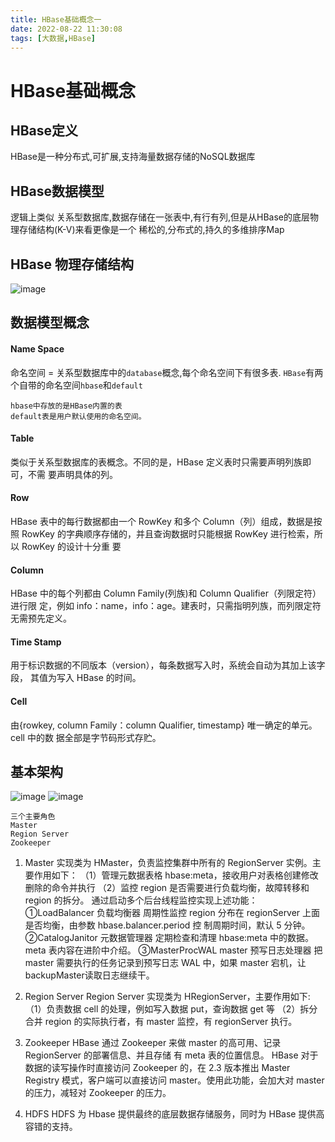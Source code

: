 ```yaml
---
title: HBase基础概念一
date: 2022-08-22 11:30:08
tags: [大数据,HBase]
---
```

# HBase基础概念

## HBase定义
HBase是一种分布式,可扩展,支持海量数据存储的NoSQL数据库
 <!--more-->
## HBase数据模型
逻辑上类似 关系型数据库,数据存储在一张表中,有行有列,但是从HBase的底层物理存储结构(K-V)来看更像是一个 稀松的,分布式的,持久的多维排序Map

##  HBase 物理存储结构
![image](/img/2022-08-18/1.png)
## 数据模型概念

#### Name Space
命名空间 = 关系型数据库中的`database`概念,每个命名空间下有很多表.
`HBase`有两个自带的命名空间`hbase`和`default`
```
hbase中存放的是HBase内置的表
default表是用户默认使用的命名空间。
```
#### Table
类似于关系型数据库的表概念。不同的是，HBase 定义表时只需要声明列族即可，不需
要声明具体的列。

#### Row
HBase 表中的每行数据都由一个 RowKey 和多个 Column（列）组成，数据是按照 RowKey
的字典顺序存储的，并且查询数据时只能根据 RowKey 进行检索，所以 RowKey 的设计十分重
要

#### Column
HBase 中的每个列都由 Column Family(列族)和 Column Qualifier（列限定符）进行限
定，例如 info：name，info：age。建表时，只需指明列族，而列限定符无需预先定义。

#### Time Stamp
用于标识数据的不同版本（version），每条数据写入时，系统会自动为其加上该字段，
其值为写入 HBase 的时间。

#### Cell
由{rowkey, column Family：column Qualifier, timestamp} 唯一确定的单元。cell 中的数
据全部是字节码形式存贮。


## 基本架构
![image](/img/2022-08-18/2.png)
![image](/img/2022-08-18/3.png)
```
三个主要角色
Master
Region Server 
Zookeeper

```
1) Master
   实现类为 HMaster，负责监控集群中所有的 RegionServer 实例。主要作用如下：
   （1）管理元数据表格 hbase:meta，接收用户对表格创建修改删除的命令并执行
   （2）监控 region 是否需要进行负载均衡，故障转移和 region 的拆分。
   通过启动多个后台线程监控实现上述功能：
   ①LoadBalancer 负载均衡器
   周期性监控 region 分布在 regionServer 上面是否均衡，由参数 hbase.balancer.period 控
   制周期时间，默认 5 分钟。
   ②CatalogJanitor 元数据管理器
   定期检查和清理 hbase:meta 中的数据。meta 表内容在进阶中介绍。
   ③MasterProcWAL master 预写日志处理器
   把 master 需要执行的任务记录到预写日志 WAL 中，如果 master 宕机，让 backupMaster读取日志继续干。
2) Region Server
   Region Server 实现类为 HRegionServer，主要作用如下: （1）负责数据 cell 的处理，例如写入数据 put，查询数据 get 等 （2）拆分合并 region 的实际执行者，有 master 监控，有 regionServer 执行。

3) Zookeeper HBase 通过 Zookeeper 来做 master 的高可用、记录 RegionServer 的部署信息、并且存储
   有 meta 表的位置信息。 HBase 对于数据的读写操作时直接访问 Zookeeper 的，在 2.3 版本推出 Master Registry
   模式，客户端可以直接访问 master。使用此功能，会加大对 master 的压力，减轻对 Zookeeper
   的压力。
4) HDFS
   HDFS 为 Hbase 提供最终的底层数据存储服务，同时为 HBase 提供高容错的支持。

